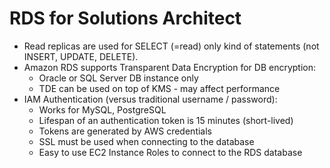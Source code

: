 # RDS for Solutions Architect

- Read replicas are used for SELECT (=read) only kind of statements (not INSERT, UPDATE, DELETE).
- Amazon RDS supports Transparent Data Encryption for DB encryption:
    - Oracle or SQL Server DB instance only
    - TDE can be used on top of KMS - may affect performance
- IAM Authentication (versus traditional username / password):
    - Works for MySQL, PostgreSQL
    - Lifespan of an authentication token is 15 minutes (short-lived)
    - Tokens are generated by AWS credentials
    - SSL must be used when connecting to the database
    - Easy to use EC2 Instance Roles to connect to the RDS database
